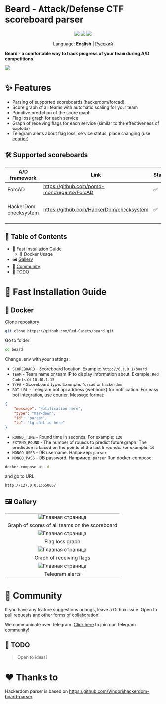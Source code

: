 # Beard - Attack/Defense CTF scoreboard parser

<p align="center">
<a href=""><img src="https://img.shields.io/badge/supports-Docker-blue" /></a>
<a href=""><img src="https://img.shields.io/badge/license-MIT-red" /></a>
<a href = "https://t.me/redcadets_chat"><img src="https://img.shields.io/badge/chat-telegram-blue?logo=telegram" /></a>

<p align="center">
    Language: <b>English</b> | <a href="https://github.com/Red-Cadets/beard/blob/master/docs/README.ru.md">Русский</a>
</p>

<b>Beard - a comfortable way to track progress of your team during A/D competitions</b>
</p>


<img src="https://i.ibb.co/FDvzZYJ/image.png">

# ✨ Features

- Parsing of supported scoreboards (hackerdom/forcad)
- Score graph of all teams with automatic scaling for your team
- Primitive prediction of the score graph
- Flag loss graph for each service
- Graph of receiving flags for each service (similar to the effectiveness of exploits)
- Telegram alerts about flag loss, service status, place changing (use [courier](https://github.com/Red-Cadets/courier))

## 🛠 Supported scoreboards

| **A/D framework**  | Link | Status | Description
| ------------------ | ---- | ------ | -----------
| ForcAD | https://github.com/pomo-mondreganto/ForcAD | ✅ | 
| HackerDom checksystem | https://github.com/HackerDom/checksystem | ✅ | parsing old-style view at /board

## 🙋 Table of Contents
* 📖 [Fast Installation Guide](https://github.com/Red-Cadets/beard#-fast-installation-guide)
    * 🐋 [Docker Usage](https://github.com/Red-Cadets/beard#whale-docker)
* 🖼️ [Gallery](https://github.com/Red-Cadets/beard#-gallery)
* 🎪 [Community](https://github.com/Red-Cadets/beard#-community)
* 📝 [TODO](https://github.com/Red-Cadets/beard#-todo)


# 📖 Fast Installation Guide

## :whale: Docker 

Clone repository
```bash
git clone https://github.com/Red-Cadets/beard.git
```
Go to folder:
```bash
cd beard
```
Change .env with your settings:
- `SCOREBOARD` - Scoreboard location. Example: `http://6.0.0.1/board`
- `TEAM` - Team name or team IP to display information about. Example: `Red Cadets` or `10.10.1.15`
- `TYPE` - Scoreboard type. Example: `forcad` or `hackerdom`
- `BOT_URL` - Telegram bot api address (webhook) for notification. For easy bot integration, use [courier](https://github.com/Red-Cadets/courier). Message format:
```json
{
    "message": "Notification here",
    "type": "markdown",
    "id": "parser",
    "to": "tg chat id here"
}
```

- `ROUND_TIME` - Round time in seconds. For example: `120`
- `EXTEND_ROUND` - The number of rounds to predict future graph. The prediction is based on the points of the last 5 rounds. For example: `10`
- `MONGO_USER` - DB username. Например: `parser`
- `MONGO_PASS` - DB password. Например: `parser`
Run docker-compose:
```bash
docker-compose up -d
```
and go to URL
```bash
http://127.0.0.1:65005/
```

## 🖼️ Gallery

||
|:-------------------------:|
|![Главная страница](https://i.ibb.co/SQrxpVD/Scores.png)|
|Graph of scores of all teams on the scoreboard|
|![Главная страница](https://i.ibb.co/Sc7vBzs/Echarts-lost.png)
|Flag loss graph|
|![Главная страница](https://i.ibb.co/JCQD2g6/Echarts-got.png)|
|Graph of receiving flags|
|![Главная страница](https://i.ibb.co/VCMzK05/image.png)|
|Telegram alerts|
# 🎪 Community

If you have any feature suggestions or bugs, leave a Github issue.
Open to pull requests and other forms of collaboration!

We communicate over Telegram. [Click here](https://t.me/redcadets_chat) to join our Telegram community!

## 📝 TODO

> Open to ideas!

# ❤️ Thanks to

Hackerdom parser is based on https://github.com/Vindori/hackerdom-board-parser